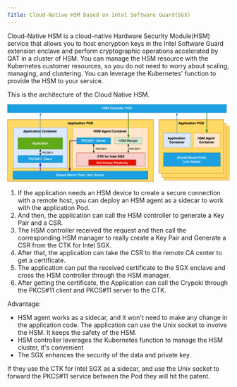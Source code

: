 ```yaml
---
Title: Cloud-Native HSM based on Intel Software Guard(SGX)
---
```




Cloud-Native HSM is a cloud-native Hardware Security Module(HSM) service that allows you to host encryption keys in the Intel Software Guard extension enclave and perform cryptographic operations accelerated by QAT in a cluster of HSM. You can manage the HSM resource with the Kubernetes customer resources, so you do not need to worry about scaling, managing, and clustering. You can leverage the Kubernetes' function to provide the HSM  to your service.



This is the architecture of the Cloud Native HSM.

![sgx-hsm](SGX-HSM.assets/sgx-hsm.png)![]()



1. If the application needs an HSM device to create a secure connection with a remote host,  you can deploy an HSM agent as a sidecar to work with the application Pod.
2. And then, the application can call the HSM controller to generate a Key Pair and a CSR.
3. The HSM controller received the request and then call the corresponding HSM manager to really create a Key Pair and Generate a CSR from the  CTK for Intel SGX.
4. After that, the application can take the CSR to the remote CA center to get a certificate.
5. The application can put the received certificate to the SGX enclave and cross the HSM controller through the HSM manager.
6. After getting the certificate, the Application can call the Crypoki through the PKCS#11 client and PKCS#11 server to the CTK.







Advantage:

- HSM agent works as a sidecar, and it won't need to make any change in the application code. The application can use the Unix socket to involve the HSM. It keeps the safety of the HSM.
- HSM controller leverages the Kubernetes function to manage the HSM cluster, it's convenient
-  The SGX enhances the security of the data and private key. 



If they use the CTK for Intel SGX as a sidecar, and use the Unix socket to forward the PKCS#11 service between the Pod they will hit the patent.

